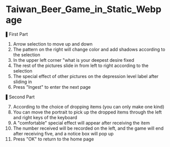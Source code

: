 # Taiwan_Beer_Game_in_Static_Webpage

▌First Part

1. Arrow selection to move up and down
2. The pattern on the right will change color and add shadows according to the selection
3. In the upper left corner "what is your deepest desire fixed
4. The rest of the pictures slide in from left to right according to the selection
5. The special effect of other pictures on the depression level label after sliding in
6. Press "Ingest" to enter the next page

▌Second Part

7. According to the choice of dropping items (you can only make one kind)
8. You can move the portrait to pick up the dropped items through the left and right keys of the keyboard
9. A "comfortable" special effect will appear after receiving the item
10. The number received will be recorded on the left, and the game will end after receiving five, and a notice box will pop up
11. Press "OK" to return to the home page

